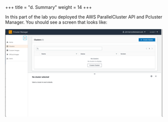 +++
title = "d. Summary"
weight = 14
+++

In this part of the lab you deployed the AWS ParallelCluster API and Pcluster Manager. You should see a screen that looks like:

![Main Page](/images/getting-started/pcmanager-first-page.png)